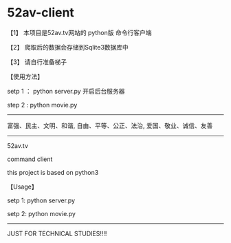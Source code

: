 # 52av-client


【1】 本项目是52av.tv网站的 python版 命令行客户端


【2】 爬取后的数据会存储到Sqlite3数据库中


【3】 请自行准备梯子 


【使用方法】


setp 1 ： python server.py  开启后台服务器 

step 2 :  python movie.py  




*************************************************

富强、民主、文明、和谐, 自由、平等、公正、法治, 爱国、敬业、诚信、友善

***************************************************


52av.tv

command client

this project is based on python3  

【Usage】


setp 1: python server.py

setp 2: python movie.py

************
JUST FOR TECHNICAL STUDIES!!!!



